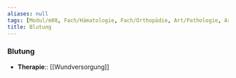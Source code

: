 ```yaml
---
aliases: null
tags: [Modul/m08, Fach/Hämatologie, Fach/Orthopädie, Art/Pathologie, Art/Pathologie, Fach/Notfallmedizin]
title: Blutung
---
```

### Blutung
- **Therapie**:: [[Wundversorgung]]